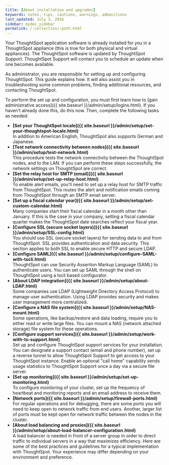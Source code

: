 ```yaml
---
title: [About installation and upgrades]
keywords: notes, tips, cautions, warnings, admonitions
last_updated: July 3, 2016
sidebar: mydoc_sidebar
permalink: /:collection/:path.html
---
```

Your ThoughtSpot application software is already installed for you in a ThoughtSpot appliance (this is true for both physical and virtual appliances). The ThoughtSpot software is updated by ThoughtSpot Support. ThoughtSpot Support will contact you to schedule an update when one becomes available.

As administrator, you are responsible for setting up and configuring ThoughtSpot. This guide explains how. It will also assist you in troubleshooting some common problems, finding additional resources, and contacting ThoughtSpot.

To perform the set up and configuration, you must first learn how to [gain administrative access]({{ site.baseurl }}/admin/setup/logins.html). If you haven't already done this, do this now.  Then, complete the following tasks as needed:

-   **[Set your ThoughtSpot locale]({{ site.baseurl }}/admin/setup/set-your-thoughtspot-locale.html)**  
In addition to American English, ThoughtSpot also supports German and Japanese.
-   **[Test network connectivity between nodes]({{ site.baseurl }}/admin/setup/test-network.html)**  
This procedure tests the network connectivity between the ThoughtSpot nodes, and to the LAN. If you can perform these steps successfully, the network settings on ThoughtSpot are correct.
-   **[Set the relay host for SMTP (email)]({{ site.baseurl }}/admin/setup/set-up-relay-host.html)**  
To enable alert emails, you'll need to set up a relay host for SMTP traffic from ThoughtSpot. This routes the alert and notification emails coming from ThoughtSpot through an SMTP email server.
-   **[Set up a fiscal calendar year]({{ site.baseurl }}/admin/setup/set-custom-calendar.html)**  
Many companies start their fiscal calendar in a month other than January. If this is the case in your company, setting a fiscal calendar quarter makes the ThoughtSpot date searches reflect your fiscal year.
-   **[Configure SSL (secure socket layers)]({{ site.baseurl }}/admin/setup/SSL-config.html)**  
You should use SSL (secure socket layers) for sending data to and from ThoughtSpot. SSL provides authentication and data security. This section applies to both SSL to enable secure HTTP and secure LDAP.
-   **[Configure SAML]({{ site.baseurl }}/admin/setup/configure-SAML-with-tscli.html)**  
ThoughtSpot can use Security Assertion Markup Language (SAML) to authenticate users. You can set up SAML through the shell on ThoughtSpot using a tscli based configurator.
-   **[About LDAP integration]({{ site.baseurl }}/admin/setup/about-LDAP.html)**  
Some companies use LDAP (Lightweight Directory Access Protocol) to manage user authentication. Using LDAP provides security and makes user management more centralized.
-   **[Configure a NAS file system]({{ site.baseurl }}/admin/setup/NAS-mount.html)**  
Some operations, like backup/restore and data loading, require you to either read or write large files. You can mount a NAS (network attached storage) file system for these operations.
-   **[Configure support services]({{ site.baseurl }}/admin/setup/work-with-ts-support.html)**  
Set up and configure ThoughtSpot support services for your installation. You can designate a support contact (email and phone number), set up a reverse tunnel to allow ThoughtSpot Support to get access to your ThoughtSpot instance. Enable an optional "call home" capability sends usage statistics to ThoughtSpot Support once a day via a secure file server.
-   **[Set up monitoring]({{ site.baseurl }}/admin/setup/set-up-monitoring.html)**  
To configure monitoring of your cluster, set up the frequency of heartbeat and monitoring reports and an email address to receive them.
-   **[Network ports]({{ site.baseurl }}/admin/setup/firewall-ports.html)**  
For regular operations and for debugging, there are some ports you will need to keep open to network traffic from end users. Another, larger list of ports must be kept open for network traffic between the nodes in the cluster.
-   **[About load balancing and proxies]({{ site.baseurl }}/admin/setup/about-load-balancer-configuration.html)**  
A load balancer is needed in front of a server group in order to direct traffic to individual servers in a way that maximizes efficiency. Here are some of the best practices and guidelines for a typical implementation with ThoughtSpot. Your experience may differ depending on your environment and preference.
